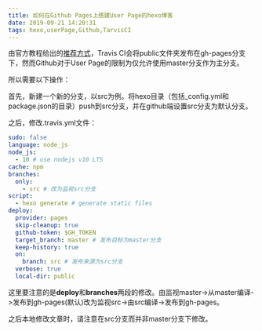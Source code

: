 ```yaml
---
title: 如何在Github Pages上搭建User Page的hexo博客
date: 2019-09-21 14:20:31
tags: hexo,userPage,Github,TarvisCI
---
```


由官方教程给出的[推荐方式](https://hexo.io/zh-cn/docs/github-pages)，Travis CI会将public文件夹发布在gh-pages分支下，然而Github对于User Page的限制为仅允许使用master分支作为主分支。

所以需要以下操作：

首先，新建一个新的分支，以src为例。将hexo目录（包括_config.yml和package.json的目录）push到src分支，并在github端设置src分支为默认分支。

之后，修改.travis.yml文件：

```yaml
sudo: false
language: node_js
node_js:
  - 10 # use nodejs v10 LTS
cache: npm
branches:
  only:
    - src # 改为监视src分支
script:
  - hexo generate # generate static files
deploy:
  provider: pages
  skip-cleanup: true
  github-token: $GH_TOKEN
  target_branch: master # 发布目标为master分支
  keep-history: true
  on:
    branch: src # 发布来源为src分支
  verbose: true
  local-dir: public
```

这里要注意的是**deploy**和**branches**两段的修改。由监视master->从master编译->发布到gh-pages(默认)改为监视src->由src编译->发布到gh-pages。

之后本地修改文章时，请注意在src分支而并非master分支下修改。